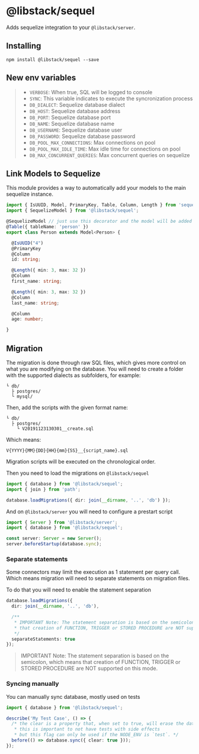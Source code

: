 # @libstack/sequel
Adds sequelize integration to your `@libstack/server`.

## Installing

```
npm install @libstack/sequel --save
```

## New env variables
>- `VERBOSE`: When true, SQL will be logged to console
>- `SYNC`: This variable indicates to execute the syncronization process
>- `DB_DIALECT`: Sequelize database dialect
>- `DB_HOST`: Sequelize database address
>- `DB_PORT`: Sequelize database port
>- `DB_NAME`: Sequelize database name
>- `DB_USERNAME`: Sequelize database user
>- `DB_PASSWORD`: Sequelize database password
>- `DB_POOL_MAX_CONNECTIONS`: Max connections on pool
>- `DB_POOL_MAX_IDLE_TIME`: Max idle time for connections on pool
>- `DB_MAX_CONCURRENT_QUERIES`: Max concurrent queries on sequelize

## Link Models to Sequelize
This module provides a way to automatically add your models to the main sequelize instance.

```typescript
import { IsUUID, Model, PrimaryKey, Table, Column, Length } from 'sequelize-typescript';
import { SequelizeModel } from '@libstack/sequel';

@SequelizeModel // just use this decorator and the model will be added to sequelize
@Table({ tableName: 'person' })
export class Person extends Model<Person> {

  @IsUUID("4")
  @PrimaryKey
  @Column
  id: string;

  @Length({ min: 3, max: 32 })
  @Column
  first_name: string;

  @Length({ min: 3, max: 32 })
  @Column
  last_name: string;

  @Column
  age: number;

}
```

## Migration
The migration is done through raw SQL files, which gives more control on what you are modifying on the database.
You will need to create a folder with the supported dialects as subfolders, for example:

```
└ db/
  ├ postgres/
  └ mysql/ 
```

Then, add the scripts with the given format name:

```
└ db/
  ├ postgres/
    └ V20191123130301__create.sql
```

Which means:

```
V{YYYY}{MM}{DD}{HH}{mm}{SS}__{script_name}.sql
```

Migration scripts will be executed on the chronological order.

Then you need to load the migrations on `@libstack/sequel`

```typescript
import { database } from '@libstack/sequel';
import { join } from 'path';

database.loadMigrations({ dir: join(__dirname, '..', 'db') });
```

And on `@libstack/server` you will need to configure a prestart script

```typescript
import { Server } from '@libstack/server';
import { database } from '@libstack/sequel';

const server: Server = new Server();
server.beforeStartup(database.sync);
```

### Separate statements
Some connectors may limit the execution as 1 statement per query call. Which means migration will need to separate statements on migration files.

To do that you will need to enable the statement separation

```typescript
database.loadMigrations({ 
  dir: join(__dirname, '..', 'db'),

  /**
   * IMPORTANT Note: The statement separation is based on the semicolon, which means
   * that creation of FUNCTION, TRIGGER or STORED PROCEDURE are NOT supported on this mode.
   */
  separateStatements: true 
});
```

> IMPORTANT Note: The statement separation is based on the semicolon, which means
     that creation of FUNCTION, TRIGGER or STORED PROCEDURE are NOT supported on this mode.

### Syncing manually
You can manually sync database, mostly used on tests

```typescript
import { database } from '@libstack/sequel';

describe('My Test Case', () => {
  /* the clear is a property that, when set to true, will erase the database then sync again
   * this is important to not have tests with side effects
   * but this flag can only be used if the NODE_ENV is `test`. */
  before(() => database.sync({ clear: true }));
});
```
